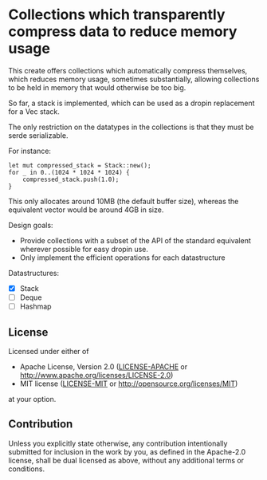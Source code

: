 # Collections which transparently compress data to reduce memory usage

This create offers collections which automatically compress themselves, which reduces memory usage, sometimes
substantially, allowing collections to be held in memory that would otherwise be too big.

So far, a stack is implemented, which can be used as a dropin replacement for a Vec stack.

The only restriction on the datatypes in the collections is that they must be serde serializable.

For instance:
```
let mut compressed_stack = Stack::new();
for _ in 0..(1024 * 1024 * 1024) {
    compressed_stack.push(1.0);
}
```
This only allocates around 10MB (the default buffer size), whereas the equivalent vector would be around 4GB in size.

Design goals:
- Provide collections with a subset of the API of the standard equivalent wherever possible for easy dropin use.
- Only implement the efficient operations for each datastructure

Datastructures:
- [x] Stack
- [ ] Deque
- [ ] Hashmap

## License

Licensed under either of

 * Apache License, Version 2.0
   ([LICENSE-APACHE](LICENSE-APACHE) or http://www.apache.org/licenses/LICENSE-2.0)
 * MIT license
   ([LICENSE-MIT](LICENSE-MIT) or http://opensource.org/licenses/MIT)

at your option.

## Contribution

Unless you explicitly state otherwise, any contribution intentionally submitted
for inclusion in the work by you, as defined in the Apache-2.0 license, shall be
dual licensed as above, without any additional terms or conditions.